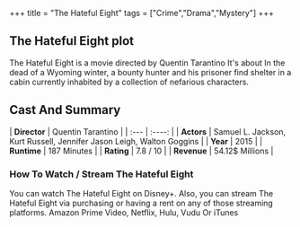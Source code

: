 +++
title = "The Hateful Eight"
tags = ["Crime","Drama","Mystery"]
+++
## The Hateful Eight plot
The Hateful Eight is a movie directed by Quentin Tarantino It's about In the dead of a Wyoming winter, a bounty hunter and his prisoner find shelter in a cabin currently inhabited by a collection of nefarious characters.
## Cast And Summary
| **Director**      | Quentin Tarantino |
    | :---        |    :----:   |
    |  **Actors** | Samuel L. Jackson, Kurt Russell, Jennifer Jason Leigh, Walton Goggins |
    | **Year**   | 2015    |
    |  **Runtime** | 187 Minutes |
    |  **Rating** | 7.8 / 10 | 
    |  **Revenue** | 54.12$ Millions |
### How To Watch / Stream The Hateful Eight
You can watch The Hateful Eight on Disney+.
Also, you can stream The Hateful Eight via purchasing or having a rent on any of those streaming platforms.
Amazon Prime Video, Netflix, Hulu, Vudu Or iTunes